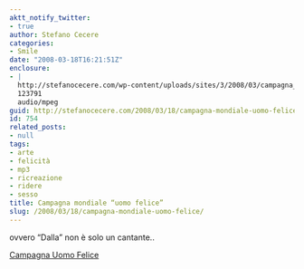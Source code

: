 ```yaml
---
aktt_notify_twitter:
- true
author: Stefano Cecere
categories:
- Smile
date: "2008-03-18T16:21:51Z"
enclosure:
- |
  http://stefanocecere.com/wp-content/uploads/sites/3/2008/03/campagna_sesso_uomo_felice.mp3
  123791
  audio/mpeg
guid: http://stefanocecere.com/2008/03/18/campagna-mondiale-uomo-felice/
id: 754
related_posts:
- null
tags:
- arte
- felicità
- mp3
- ricreazione
- ridere
- sesso
title: Campagna mondiale “uomo felice”
slug: /2008/03/18/campagna-mondiale-uomo-felice/
---
```


ovvero &#8220;Dalla&#8221; non è solo un cantante..

[Campagna Uomo Felice](http://stefanocecere.com/wp-content/uploads/sites/3/2008/03/campagna_sesso_uomo_felice.mp3 "campagna_sesso_uomo_felice.mp3")